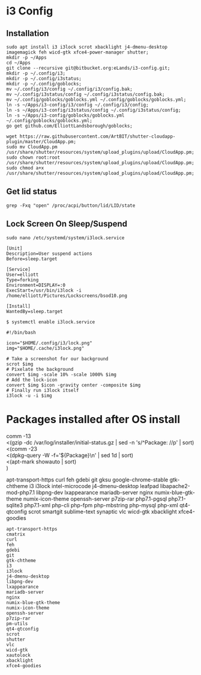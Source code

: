 # i3 Config



## Installation
```
sudo apt install i3 i3lock scrot xbacklight j4-dmenu-desktop imagemagick feh wicd-gtk xfce4-power-manager shutter;
mkdir -p ~/Apps
cd ~/Apps
git clone --recursive git@bitbucket.org:eLands/i3-config.git;
mkdir -p ~/.config/i3;
mkdir -p ~/.config/i3status;
mkdir -p ~/.config/goblocks;
mv ~/.config/i3/config ~/.config/i3/config.bak;
mv ~/.config/i3status/config ~/.config/i3status/config.bak;
mv ~/.config/goblocks/goblocks.yml ~/.config/goblocks/goblocks.yml;
ln -s ~/Apps/i3-config/i3/config ~/.config/i3/config;
ln -s ~/Apps/i3-config/i3status/config ~/.config/i3status/config;
ln -s ~/Apps/i3-config/goblocks/goblocks.yml ~/.config/goblocks/goblocks.yml;
go get github.com/ElliottLandsborough/goblocks;
```

```
wget https://raw.githubusercontent.com/ArtBIT/shutter-cloudapp-plugin/master/CloudApp.pm;
sudo mv CloudApp.pm /usr/share/shutter/resources/system/upload_plugins/upload/CloudApp.pm;
sudo chown root:root /usr/share/shutter/resources/system/upload_plugins/upload/CloudApp.pm;
sudo chmod a+x /usr/share/shutter/resources/system/upload_plugins/upload/CloudApp.pm;
```

## Get lid status
```
grep -Fxq "open" /proc/acpi/button/lid/LID/state
```

## Lock Screen On Sleep/Suspend
```
sudo nano /etc/systemd/system/i3lock.service
```

```
[Unit]
Description=User suspend actions
Before=sleep.target

[Service]
User=elliott
Type=forking
Environment=DISPLAY=:0
ExecStart=/usr/bin/i3lock -i /home/elliott/Pictures/Lockscreens/bsod10.png

[Install]
WantedBy=sleep.target
```

```
$ systemctl enable i3lock.service
```

```
#!/bin/bash

icon="$HOME/.config/i3/lock.png"
img="$HOME/.cache/i3lock.png"

# Take a screenshot for our background
scrot $img
# Pixelate the background
convert $img -scale 10% -scale 1000% $img
# Add the lock-icon
convert $img $icon -gravity center -composite $img
# Finally run i3lock itself
i3lock -u -i $img
```

# Packages installed after OS install

comm -13 \
  <(gzip -dc /var/log/installer/initial-status.gz | sed -n 's/^Package: //p' | sort) \
  <(comm -23 \
    <(dpkg-query -W -f='${Package}\n' | sed 1d | sort) \
    <(apt-mark showauto | sort) \
  )

apt-transport-https
curl
feh
gdebi
git
gksu
google-chrome-stable
gtk-chtheme
i3
i3lock
intel-microcode
j4-dmenu-desktop
leafpad
libapache2-mod-php7.1
libpng-dev
lxappearance
mariadb-server
nginx
numix-blue-gtk-theme
numix-icon-theme
openssh-server
p7zip-rar
php7.1-pgsql
php7.1-sqlite3
php7.1-xml
php-cli
php-fpm
php-mbstring
php-mysql
php-xml
qt4-qtconfig
scrot
smartgit
sublime-text
synaptic
vlc
wicd-gtk
xbacklight
xfce4-goodies

```
apt-transport-https
cmatrix
curl
feh
gdebi
git
gtk-chtheme
i3
i3lock
j4-dmenu-desktop
libpng-dev
lxappearance
mariadb-server
nginx
numix-blue-gtk-theme
numix-icon-theme
openssh-server
p7zip-rar
pm-utils
qt4-qtconfig
scrot
shutter
vlc
wicd-gtk
xautolock
xbacklight
xfce4-goodies
```